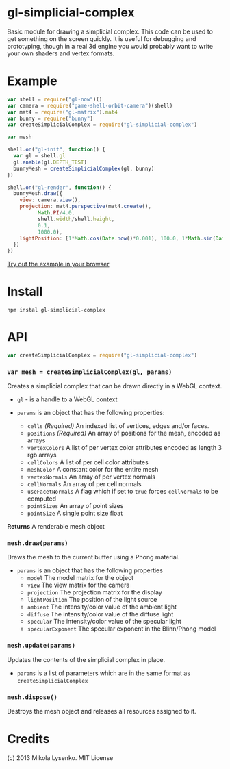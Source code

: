 gl-simplicial-complex
=====================
Basic module for drawing a simplicial complex.  This code can be used to get something on the screen quickly.  It is useful for debugging and prototyping, though in a real 3d engine you would probably want to write your own shaders and vertex formats.

Example
=======

```javascript
var shell = require("gl-now")()
var camera = require("game-shell-orbit-camera")(shell)
var mat4 = require("gl-matrix").mat4
var bunny = require("bunny")
var createSimplicialComplex = require("gl-simplicial-complex")

var mesh

shell.on("gl-init", function() {
  var gl = shell.gl
  gl.enable(gl.DEPTH_TEST)
  bunnyMesh = createSimplicialComplex(gl, bunny)
})

shell.on("gl-render", function() {
  bunnyMesh.draw({
    view: camera.view(),
    projection: mat4.perspective(mat4.create(),
          Math.PI/4.0,
          shell.width/shell.height,
          0.1,
          1000.0),
    lightPosition: [1*Math.cos(Date.now()*0.001), 100.0, 1*Math.sin(Date.now() * 0.001)]
  })
})
```

[Try out the example in your browser](http://mikolalysenko.github.io/gl-simplicial-complex/)

Install
=======

    npm instal gl-simplicial-complex
    
API
===

```javascript
var createSimplicialComplex = require("gl-simplicial-complex")
```

### `var mesh = createSimplicialComplex(gl, params)`
Creates a simplicial complex that can be drawn directly in a WebGL context.

* `gl` - is a handle to a WebGL context
* `params` is an object that has the following properties:

    + `cells` *(Required)* An indexed list of vertices, edges and/or faces.
    + `positions` *(Required)* An array of positions for the mesh, encoded as arrays
    + `vertexColors` A list of per vertex color attributes encoded as length 3 rgb arrays
    + `cellColors` A list of per cell color attributes
    + `meshColor` A constant color for the entire mesh
    + `vertexNormals` An array of per vertex normals
    + `cellNormals` An array of per cell normals
    + `useFacetNormals` A flag which if set to `true` forces `cellNormals` to be computed
    + `pointSizes` An array of point sizes
    + `pointSize` A single point size float

**Returns** A renderable mesh object

### `mesh.draw(params)`
Draws the mesh to the current buffer using a Phong material.

* `params` is an object that has the following properties
    + `model` The model matrix for the object
    + `view` The view matrix for the camera
    + `projection` The projection matrix for the display
    + `lightPosition` The position of the light source
    + `ambient` The intensity/color value of the ambient light
    + `diffuse` The intensity/color value of the diffuse light
    + `specular` The intensity/color value of the specular light
    + `specularExponent` The specular exponent in the Blinn/Phong model

### `mesh.update(params)`
Updates the contents of the simplicial complex in place.

* `params` is a list of parameters which are in the same format as `createSimplicialComplex`

### `mesh.dispose()`
Destroys the mesh object and releases all resources assigned to it.

# Credits
(c) 2013 Mikola Lysenko. MIT License
